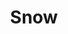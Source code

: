 ---
title: "Snow"
description: "An unusually heavy (and beautiful) fall of snow in December 2017"
cover: "20171211_283.jpg"
---